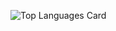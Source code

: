 

![Top Languages Card](https://github-readme-stats.vercel.app/api/top-langs/?username=svetlanasieber&layout=compact)



